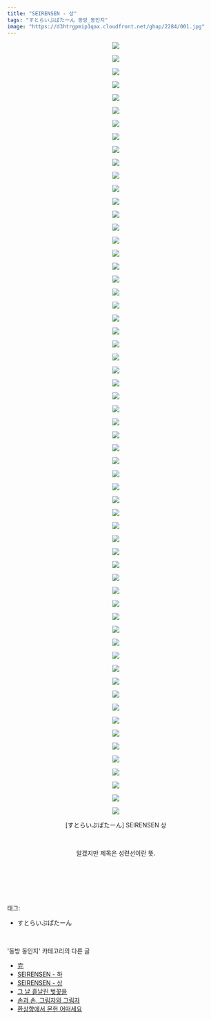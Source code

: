 ```yaml
---
title: "SEIRENSEN - 상"
tags: "すとらいぷぱたーん 동방_동인지"
image: "https://d3htrgpmip1qax.cloudfront.net/ghap/2284/001.jpg"
---
```

<div class="article">
<p style="text-align: center; clear: none; float: none;"><img src="{{ site.imgserver5 }}/ghap/2284/001.jpg"/></p>
<p style="text-align: center; clear: none; float: none;"><img src="{{ site.imgserver5 }}/ghap/2284/002.jpg"/></p>
<p style="text-align: center; clear: none; float: none;"><img src="{{ site.imgserver5 }}/ghap/2284/003.jpg"/></p>
<p style="text-align: center; clear: none; float: none;"><img src="{{ site.imgserver5 }}/ghap/2284/004.jpg"/></p>
<p style="text-align: center; clear: none; float: none;"><img src="{{ site.imgserver5 }}/ghap/2284/005.jpg"/></p>
<p style="text-align: center; clear: none; float: none;"><img src="{{ site.imgserver5 }}/ghap/2284/006.jpg"/></p>
<p style="text-align: center; clear: none; float: none;"><img src="{{ site.imgserver5 }}/ghap/2284/007.jpg"/></p>
<p style="text-align: center; clear: none; float: none;"><img src="{{ site.imgserver5 }}/ghap/2284/008.jpg"/></p>
<p style="text-align: center; clear: none; float: none;"><img src="{{ site.imgserver5 }}/ghap/2284/009.jpg"/></p>
<p style="text-align: center; clear: none; float: none;"><img src="{{ site.imgserver5 }}/ghap/2284/010.jpg"/></p>
<p style="text-align: center; clear: none; float: none;"><img src="{{ site.imgserver5 }}/ghap/2284/011.jpg"/></p>
<p style="text-align: center; clear: none; float: none;"><img src="{{ site.imgserver5 }}/ghap/2284/012.jpg"/></p>
<p style="text-align: center; clear: none; float: none;"><img src="{{ site.imgserver5 }}/ghap/2284/013.jpg"/></p>
<p style="text-align: center; clear: none; float: none;"><img src="{{ site.imgserver5 }}/ghap/2284/014.jpg"/></p>
<p style="text-align: center; clear: none; float: none;"><img src="{{ site.imgserver5 }}/ghap/2284/015.jpg"/></p>
<p style="text-align: center; clear: none; float: none;"><img src="{{ site.imgserver5 }}/ghap/2284/016.jpg"/></p>
<p style="text-align: center; clear: none; float: none;"><img src="{{ site.imgserver5 }}/ghap/2284/017.jpg"/></p>
<p style="text-align: center; clear: none; float: none;"><img src="{{ site.imgserver5 }}/ghap/2284/018.jpg"/></p>
<p style="text-align: center; clear: none; float: none;"><img src="{{ site.imgserver5 }}/ghap/2284/019.jpg"/></p>
<p style="text-align: center; clear: none; float: none;"><img src="{{ site.imgserver5 }}/ghap/2284/020.jpg"/></p>
<p style="text-align: center; clear: none; float: none;"><img src="{{ site.imgserver5 }}/ghap/2284/021.jpg"/></p>
<p style="text-align: center; clear: none; float: none;"><img src="{{ site.imgserver5 }}/ghap/2284/022.jpg"/></p>
<p style="text-align: center; clear: none; float: none;"><img src="{{ site.imgserver5 }}/ghap/2284/023.jpg"/></p>
<p style="text-align: center; clear: none; float: none;"><img src="{{ site.imgserver5 }}/ghap/2284/024.jpg"/></p>
<p style="text-align: center; clear: none; float: none;"><img src="{{ site.imgserver5 }}/ghap/2284/025.jpg"/></p>
<p style="text-align: center; clear: none; float: none;"><img src="{{ site.imgserver5 }}/ghap/2284/026.jpg"/></p>
<p style="text-align: center; clear: none; float: none;"><img src="{{ site.imgserver5 }}/ghap/2284/027.jpg"/></p>
<p style="text-align: center; clear: none; float: none;"><img src="{{ site.imgserver5 }}/ghap/2284/028.jpg"/></p>
<p style="text-align: center; clear: none; float: none;"><img src="{{ site.imgserver5 }}/ghap/2284/029.jpg"/></p>
<p style="text-align: center; clear: none; float: none;"><img src="{{ site.imgserver5 }}/ghap/2284/030.jpg"/></p>
<p style="text-align: center; clear: none; float: none;"><img src="{{ site.imgserver5 }}/ghap/2284/031.jpg"/></p>
<p style="text-align: center; clear: none; float: none;"><img src="{{ site.imgserver5 }}/ghap/2284/032.jpg"/></p>
<p style="text-align: center; clear: none; float: none;"><img src="{{ site.imgserver5 }}/ghap/2284/033.jpg"/></p>
<p style="text-align: center; clear: none; float: none;"><img src="{{ site.imgserver5 }}/ghap/2284/034.jpg"/></p>
<p style="text-align: center; clear: none; float: none;"><img src="{{ site.imgserver5 }}/ghap/2284/035.jpg"/></p>
<p style="text-align: center; clear: none; float: none;"><img src="{{ site.imgserver5 }}/ghap/2284/036.jpg"/></p>
<p style="text-align: center; clear: none; float: none;"><img src="{{ site.imgserver5 }}/ghap/2284/037.jpg"/></p>
<p style="text-align: center; clear: none; float: none;"><img src="{{ site.imgserver5 }}/ghap/2284/038.jpg"/></p>
<p style="text-align: center; clear: none; float: none;"><img src="{{ site.imgserver5 }}/ghap/2284/039.jpg"/></p>
<p style="text-align: center; clear: none; float: none;"><img src="{{ site.imgserver5 }}/ghap/2284/040.jpg"/></p>
<p style="text-align: center; clear: none; float: none;"><img src="{{ site.imgserver5 }}/ghap/2284/041.jpg"/></p>
<p style="text-align: center; clear: none; float: none;"><img src="{{ site.imgserver5 }}/ghap/2284/042.jpg"/></p>
<p style="text-align: center; clear: none; float: none;"><img src="{{ site.imgserver5 }}/ghap/2284/043.jpg"/></p>
<p style="text-align: center; clear: none; float: none;"><img src="{{ site.imgserver5 }}/ghap/2284/044.jpg"/></p>
<p style="text-align: center; clear: none; float: none;"><img src="{{ site.imgserver5 }}/ghap/2284/045.jpg"/></p>
<p style="text-align: center; clear: none; float: none;"><img src="{{ site.imgserver5 }}/ghap/2284/046.jpg"/></p>
<p style="text-align: center; clear: none; float: none;"><img src="{{ site.imgserver5 }}/ghap/2284/047.jpg"/></p>
<p style="text-align: center; clear: none; float: none;"><img src="{{ site.imgserver5 }}/ghap/2284/048.jpg"/></p>
<p style="text-align: center; clear: none; float: none;"><img src="{{ site.imgserver5 }}/ghap/2284/049.jpg"/></p>
<p style="text-align: center; clear: none; float: none;"><img src="{{ site.imgserver5 }}/ghap/2284/050.jpg"/></p>
<p style="text-align: center; clear: none; float: none;"><img src="{{ site.imgserver5 }}/ghap/2284/051.jpg"/></p>
<p style="text-align: center; clear: none; float: none;"><img src="{{ site.imgserver5 }}/ghap/2284/052.jpg"/></p>
<p style="text-align: center; clear: none; float: none;"><img src="{{ site.imgserver5 }}/ghap/2284/053.jpg"/></p>
<p style="text-align: center; clear: none; float: none;"><img src="{{ site.imgserver5 }}/ghap/2284/054.jpg"/></p>
<p style="text-align: center; clear: none; float: none;"><img src="{{ site.imgserver5 }}/ghap/2284/055.jpg"/></p>
<p style="text-align: center; clear: none; float: none;"><img src="{{ site.imgserver5 }}/ghap/2284/056.jpg"/></p>
<p style="text-align: center; clear: none; float: none;"><img src="{{ site.imgserver5 }}/ghap/2284/057.jpg"/></p>
<p style="text-align: center; clear: none; float: none;"><img src="{{ site.imgserver5 }}/ghap/2284/058.jpg"/></p>
<p style="text-align: center; clear: none; float: none;"><img src="{{ site.imgserver5 }}/ghap/2284/059.jpg"/></p>
<p style="text-align: center; clear: none; float: none;"><img src="{{ site.imgserver5 }}/ghap/2284/060.jpg"/></p>
<p style="text-align: center; clear: none; float: none;">[すとらいぷぱたーん] SEIRENSEN 상</p>
<p style="text-align: center; clear: none; float: none;"><br/></p>
<p style="text-align: center; clear: none; float: none;">알겠지만 제목은 성련선이란 뜻.</p>
<p style="text-align: center; clear: none; float: none;"><br/></p>
<p><br/></p>
</div><br/>
<div class="tagTrail">
<p>태그: </p>
<ul>
<li>すとらいぷぱたーん</li>
</ul>
</div><br/>
<div class="another">
<p>'동방 동인지' 카테고리의 다른 글</p>
<ul>
<li><a href="/ghap_2286">完</a></li>
<li><a href="/ghap_2285">SEIRENSEN - 하</a></li>
<li><a href="/ghap_2284">SEIRENSEN - 상</a></li>
<li><a href="/ghap_2283">그 날 흩날린 벚꽃을</a></li>
<li><a href="/ghap_2282">손과 손, 그림자와 그림자</a></li>
<li><a href="/ghap_2279">환상향에서 몬헌 어떠세요</a></li>
</ul>
</div><br/>
<div class="cb_module cb_fluid">
<div class="cb_wrt cb_profile">
</div><!-- commentList close -->
</div><br/>

